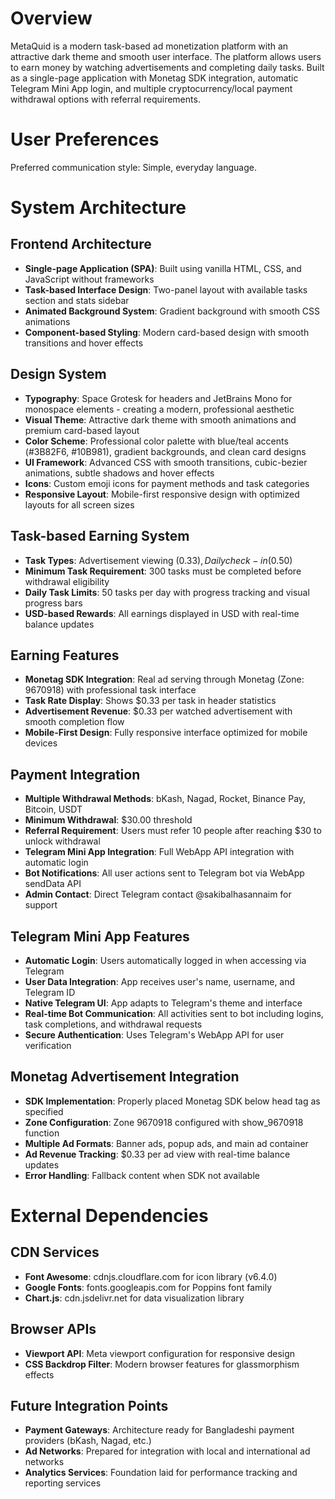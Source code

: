 # Overview

MetaQuid is a modern task-based ad monetization platform with an attractive dark theme and smooth user interface. The platform allows users to earn money by watching advertisements and completing daily tasks. Built as a single-page application with Monetag SDK integration, automatic Telegram Mini App login, and multiple cryptocurrency/local payment withdrawal options with referral requirements.

# User Preferences

Preferred communication style: Simple, everyday language.

# System Architecture

## Frontend Architecture
- **Single-page Application (SPA)**: Built using vanilla HTML, CSS, and JavaScript without frameworks
- **Task-based Interface Design**: Two-panel layout with available tasks section and stats sidebar
- **Animated Background System**: Gradient background with smooth CSS animations
- **Component-based Styling**: Modern card-based design with smooth transitions and hover effects

## Design System
- **Typography**: Space Grotesk for headers and JetBrains Mono for monospace elements - creating a modern, professional aesthetic
- **Visual Theme**: Attractive dark theme with smooth animations and premium card-based layout
- **Color Scheme**: Professional color palette with blue/teal accents (#3B82F6, #10B981), gradient backgrounds, and clean card designs
- **UI Framework**: Advanced CSS with smooth transitions, cubic-bezier animations, subtle shadows and hover effects
- **Icons**: Custom emoji icons for payment methods and task categories
- **Responsive Layout**: Mobile-first responsive design with optimized layouts for all screen sizes

## Task-based Earning System
- **Task Types**: Advertisement viewing ($0.33), Daily check-in ($0.50)
- **Minimum Task Requirement**: 300 tasks must be completed before withdrawal eligibility
- **Daily Task Limits**: 50 tasks per day with progress tracking and visual progress bars
- **USD-based Rewards**: All earnings displayed in USD with real-time balance updates

## Earning Features
- **Monetag SDK Integration**: Real ad serving through Monetag (Zone: 9670918) with professional task interface
- **Task Rate Display**: Shows $0.33 per task in header statistics
- **Advertisement Revenue**: $0.33 per watched advertisement with smooth completion flow
- **Mobile-First Design**: Fully responsive interface optimized for mobile devices

## Payment Integration
- **Multiple Withdrawal Methods**: bKash, Nagad, Rocket, Binance Pay, Bitcoin, USDT
- **Minimum Withdrawal**: $30.00 threshold 
- **Referral Requirement**: Users must refer 10 people after reaching $30 to unlock withdrawal
- **Telegram Mini App Integration**: Full WebApp API integration with automatic login
- **Bot Notifications**: All user actions sent to Telegram bot via WebApp sendData API
- **Admin Contact**: Direct Telegram contact @sakibalhasannaim for support

## Telegram Mini App Features
- **Automatic Login**: Users automatically logged in when accessing via Telegram
- **User Data Integration**: App receives user's name, username, and Telegram ID
- **Native Telegram UI**: App adapts to Telegram's theme and interface
- **Real-time Bot Communication**: All activities sent to bot including logins, task completions, and withdrawal requests
- **Secure Authentication**: Uses Telegram's WebApp API for user verification

## Monetag Advertisement Integration
- **SDK Implementation**: Properly placed Monetag SDK below head tag as specified
- **Zone Configuration**: Zone 9670918 configured with show_9670918 function
- **Multiple Ad Formats**: Banner ads, popup ads, and main ad container
- **Ad Revenue Tracking**: $0.33 per ad view with real-time balance updates
- **Error Handling**: Fallback content when SDK not available

# External Dependencies

## CDN Services
- **Font Awesome**: cdnjs.cloudflare.com for icon library (v6.4.0)
- **Google Fonts**: fonts.googleapis.com for Poppins font family
- **Chart.js**: cdn.jsdelivr.net for data visualization library

## Browser APIs
- **Viewport API**: Meta viewport configuration for responsive design
- **CSS Backdrop Filter**: Modern browser features for glassmorphism effects

## Future Integration Points
- **Payment Gateways**: Architecture ready for Bangladeshi payment providers (bKash, Nagad, etc.)
- **Ad Networks**: Prepared for integration with local and international ad networks
- **Analytics Services**: Foundation laid for performance tracking and reporting services